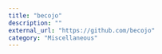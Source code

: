 ```yaml
---
title: "becojo"
description: ""
external_url: "https://github.com/becojo"
category: "Miscellaneous"
---
```

